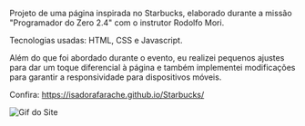 Projeto de uma página inspirada no Starbucks, elaborado durante a missão "Programador do Zero 2.4" com o instrutor Rodolfo Mori.

Tecnologias usadas: HTML, CSS e Javascript.

Além do que foi abordado durante o evento, eu realizei pequenos ajustes para dar um toque diferencial à página e também implementei modificações para garantir a responsividade para dispositivos móveis.

Confira: https://isadorafarache.github.io/Starbucks/

![Gif do Site](./github/Clip_Starbucks.gif)
